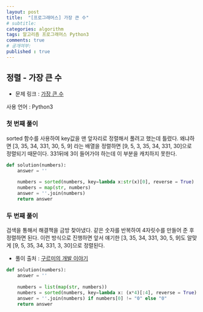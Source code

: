 ```yaml
---
layout: post
title:  "[프로그래머스] 가장 큰 수"
# subtitle: 
categories: algorithm
tags: 알고리즘 프로그래머스 Python3
comments: true
# 공개여부:
published : true
---
```


## 정렬 - 가장 큰 수

* 문제 링크 : [가장 큰 수](https://programmers.co.kr/learn/courses/30/lessons/42746#)

사용 언어 : Python3

### 첫 번째 풀이

sorted 함수를 사용하여 key값을 맨 앞자리로 정렬해서 풀려고 했는데 틀렸다. 왜냐하면 [3, 35, 34, 331, 30, 5, 9]
라는 배열을 정렬하면 [9, 5, 3, 35, 34, 331, 30]으로 정렬되기 때문이다. 331뒤에 3이 들어가야 하는데 이 부분을 캐치하지 못한다.

```python
def solution(numbers):
    answer = ''
    
    numbers = sorted(numbers, key=lambda x:str(x)[0], reverse = True)
    numbers = map(str, numbers)
    answer = ''.join(numbers)
    return answer
```

### 두 번째 풀이

검색을 통해서 해결책을 금방 찾아냈다. 같은 숫자를 반복하여 4자릿수를 만들어 준 후 정렬하면 된다.
이런 방식으로 진행하면 앞서 얘기한 [3, 35, 34, 331, 30, 5, 9]도 알맞게 [9, 5, 35, 34, 331, 3, 30]으로 정렬된다.

* 풀이 출처 : [구르미의 개발 이야기](https://gurumee92.tistory.com/161)

```python
def solution(numbers):
    answer = ''
    
    numbers = list(map(str, numbers))
    numbers = sorted(numbers, key=lambda x: (x*4)[:4], reverse = True)
    answer = ''.join(numbers) if numbers[0] != "0" else "0"
    return answer
```